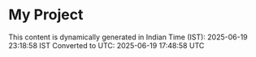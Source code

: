 # My Project

This content is dynamically generated in Indian Time (IST): 2025-06-19 23:18:58 IST
Converted to UTC: 2025-06-19 17:48:58 UTC
